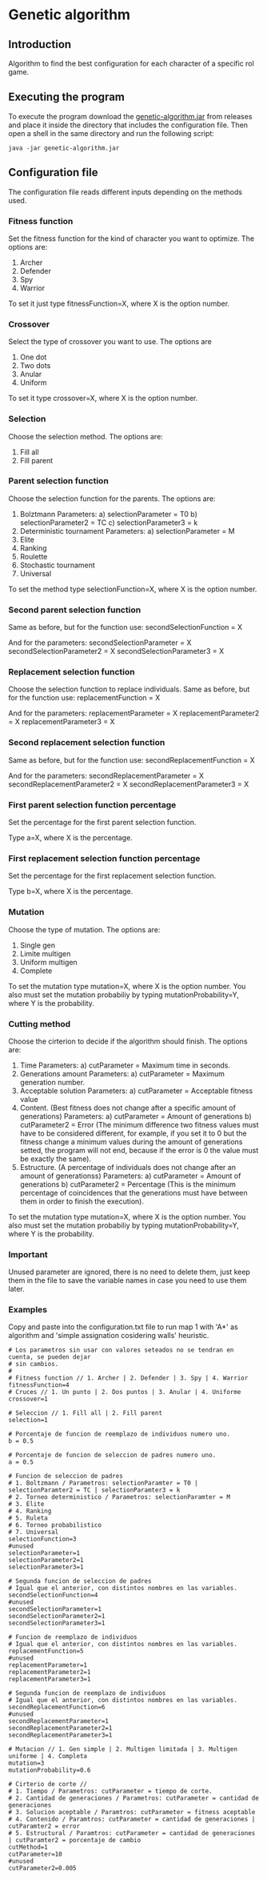 # Genetic algorithm
## Introduction
Algorithm to find the best configuration for each character of a specific rol game.
## Executing the program
To execute the program download the [genetic-algorithm.jar](https://github.com/Fastiz/artificial-intelligence-systems/releases) from releases and place it inside the directory that includes the configuration file.
Then open a shell in the same directory and run the following script:
```
java -jar genetic-algorithm.jar
```
## Configuration file
The configuration file reads different inputs depending on the methods used.
### Fitness function 
Set the fitness function for the kind of character you want to optimize. The options are:
1. Archer
2. Defender
3. Spy
4. Warrior

To set it just type fitnessFunction=X, where X is the option number.
### Crossover
Select the type of crossover you want to use. The options are
1. One dot
2. Two dots
3. Anular
4. Uniform

To set it type crossover=X, where X is the option number.
### Selection
Choose the selection method. The options are:
1. Fill all
2. Fill parent

### Parent selection function
Choose the selection function for the parents. The options are:
1. Bolztmann
  Parameters:
     a) selectionParameter = T0
     b) selectionParameter2 = TC
     c) selectionParameter3 = k
2. Deterministic tournament
  Parameters:
     a) selectionParameter = M
3. Elite
4. Ranking
5. Roulette
6. Stochastic tournament
7. Universal

To set the method type selectionFunction=X, where X is the option number.
### Second parent selection function
Same as before, but for the function use:
secondSelectionFunction = X

And for the parameters:
secondSelectionParameter = X
secondSelectionParameter2 = X
secondSelectionParameter3 = X

### Replacement selection function
Choose the selection function to replace individuals.
Same as before, but for the function use:
replacementFunction = X

And for the parameters:
replacementParameter = X
replacementParameter2 = X
replacementParameter3 = X

### Second replacement selection function
Same as before, but for the function use:
secondReplacementFunction = X

And for the parameters:
secondReplacementParameter = X
secondReplacementParameter2 = X
secondReplacementParameter3 = X

### First parent selection function percentage
Set the percentage for the first parent selection function.

Type a=X, where X is the percentage.

### First replacement selection function percentage
Set the percentage for the first replacement selection function.

Type b=X, where X is the percentage.

### Mutation
Choose the type of mutation. The options are:
1. Single gen
2. Limite multigen
3. Uniform multigen
4. Complete

To set the mutation type mutation=X, where X is the option number.
You also must set the mutation probabiliy by typing mutationProbability=Y, where Y is the probability.
### Cutting method
Choose the cirterion to decide if the algorithm should finish. The options are:
1. Time
  Parameters:
    a) cutParameter = Maximum time in seconds.
2. Generations amount
  Parameters:
    a) cutParameter = Maximum generation number.
3. Acceptable solution
  Parameters:
    a) cutParameter = Acceptable fitness value
4. Content. (Best fitness does not change after a specific amount of generations)
  Parameters:
    a) cutParameter = Amount of generations
    b) cutParameter2 = Error (The minimum difference two fitness values must have to be considered different, for example, if you     set it to 0 but the fitness change a minimum values during the amount of generations setted, the program will not end, because     if the error is 0 the value must be exactly the same).
5. Estructure. (A percentage of individuals does not change after an amount of generationss)
  Parameters:
    a) cutParameter = Amount of generations
    b) cutParameter2 = Percentage (This is the minimum percentage of coincidences that the generations must have between them in       order to finish the execution).
  

To set the mutation type mutation=X, where X is the option number.
You also must set the mutation probabiliy by typing mutationProbability=Y, where Y is the probability.

### Important
Unused parameter are ignored, there is no need to delete them, just keep them in the file to save the variable names in case you need to use them later.

### Examples
Copy and paste into the configuration.txt file to run map 1 with 'A*' as algorithm and 'simple assignation cosidering walls' heuristic.
```
# Los parametros sin usar con valores seteados no se tendran en cuenta, se pueden dejar
# sin cambios.
#
# Fitness function // 1. Archer | 2. Defender | 3. Spy | 4. Warrior
fitnessFunction=4
# Cruces // 1. Un punto | 2. Dos puntos | 3. Anular | 4. Uniforme
crossover=1

# Seleccion // 1. Fill all | 2. Fill parent
selection=1

# Porcentaje de funcion de reemplazo de individuos numero uno.
b = 0.5

# Porcentaje de funcion de seleccion de padres numero uno.
a = 0.5

# Funcion de seleccion de padres
# 1. Boltzmann / Parametros: selectionParamter = T0 | selectionParamter2 = TC | selectionParamter3 = k
# 2. Torneo deterministico / Parametros: selectionParamter = M
# 3. Elite
# 4. Ranking
# 5. Ruleta
# 6. Torneo probabilistico
# 7. Universal
selectionFunction=3
#unused
selectionParameter=1
selectionParameter2=1
selectionParameter3=1

# Segunda funcion de seleccion de padres
# Igual que el anterior, con distintos nombres en las variables.
secondSelectionFunction=4
#unused
secondSelectionParameter=1
secondSelectionParameter2=1
secondSelectionParameter3=1

# Funcion de reemplazo de individuos
# Igual que el anterior, con distintos nombres en las variables.
replacementFunction=5
#unused
replacementParameter=1
replacementParameter2=1
replacementParameter3=1

# Segunda funcion de reemplazo de individuos
# Igual que el anterior, con distintos nombres en las variables.
secondReplacementFunction=6
#unused
secondReplacementParameter=1
secondReplacementParameter2=1
secondReplacementParameter3=1

# Mutacion // 1. Gen simple | 2. Multigen limitada | 3. Multigen uniforme | 4. Completa
mutation=3
mutationProbability=0.6

# Cirterio de corte //
# 1. Tiempo / Parametros: cutParameter = tiempo de corte.
# 2. Cantidad de generaciones / Parametros: cutParameter = cantidad de generaciones
# 3. Solucion aceptable / Paramtros: cutParameter = fitness aceptable
# 4. Contenido / Paramtros: cutParameter = cantidad de generaciones | cutParamter2 = error
# 5. Estructural / Paramtros: cutParameter = cantidad de generaciones | cutParamter2 = porcentaje de cambio
cutMethod=1
cutParameter=10
#unused
cutParameter2=0.005
```
